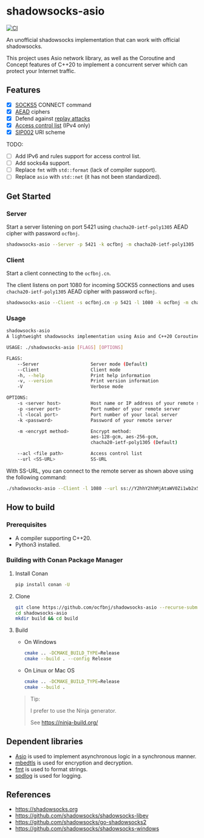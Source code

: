 # shadowsocks-asio

[![CI](https://github.com/ocfbnj/shadowsocks-asio/actions/workflows/ci.yml/badge.svg?branch=main)](https://github.com/ocfbnj/shadowsocks-asio/actions/workflows/ci.yml)

An unofficial shadowsocks implementation that can work with official shadowsocks.

This project uses Asio network library, as well as the Coroutine and Concept features of C++20 to implement a concurrent server which can protect your Internet traffic.

## Features

- [x] [SOCKS5](https://datatracker.ietf.org/doc/html/rfc1928) CONNECT command
- [x] [AEAD](https://shadowsocks.org/en/wiki/AEAD-Ciphers.html) ciphers
- [x] Defend against [replay attacks](https://github.com/shadowsocks/shadowsocks-org/issues/44)
- [x] [Access control list](https://github.com/shadowsocks/shadowsocks-rust#acl) (IPv4 only)
- [x] [SIP002](https://shadowsocks.org/en/wiki/SIP002-URI-Scheme.html) URI scheme

TODO:

- [ ] Add IPv6 and rules support for access control list.
- [ ] Add socks4a support.
- [ ] Replace `fmt` with `std::format` (lack of compiler support).
- [ ] Replace `asio` with `std::net` (it has not been standardized).

## Get Started

### Server

Start a server listening on port 5421 using `chacha20-ietf-poly1305` AEAD cipher with password `ocfbnj`.

~~~bash
shadowsocks-asio --Server -p 5421 -k ocfbnj -m chacha20-ietf-poly1305
~~~

### Client

Start a client connecting to the `ocfbnj.cn`.

The client listens on port 1080 for incoming SOCKS5 connections and uses `chacha20-ietf-poly1305` AEAD cipher with password `ocfbnj`.

~~~bash
shadowsocks-asio --Client -s ocfbnj.cn -p 5421 -l 1080 -k ocfbnj -m chacha20-ietf-poly1305
~~~

### Usage

~~~bash
shadowsocks-asio
A lightweight shadowsocks implementation using Asio and C++20 Coroutines.

USAGE: ./shadowsocks-asio [FLAGS] [OPTIONS]

FLAGS:
    --Server                   Server mode (Default)
    --Client                   Client mode
    -h, --help                 Print help information
    -v, --version              Print version information
    -V                         Verbose mode

OPTIONS:
    -s <server host>           Host name or IP address of your remote server
    -p <server port>           Port number of your remote server
    -l <local port>            Port number of your local server
    -k <password>              Password of your remote server

    -m <encrypt method>        Encrypt method:
                               aes-128-gcm, aes-256-gcm,
                               chacha20-ietf-poly1305 (Default)

    --acl <file path>          Access control list
    --url <SS-URL>             SS-URL
~~~

With SS-URL, you can connect to the remote server as shown above using the following command:

~~~bash
./shadowsocks-asio --Client -l 1080 --url ss://Y2hhY2hhMjAtaWV0Zi1wb2x5MTMwNTpvY2Zibmo@ocfbnj.cn:5421
~~~

## How to build

### Prerequisites

- A compiler supporting C++20.
- Python3 installed.

### Building with Conan Package Manager

1. Install Conan

    ~~~bash
    pip install conan -U
    ~~~

2. Clone

    ~~~bash
    git clone https://github.com/ocfbnj/shadowsocks-asio --recurse-submodules
    cd shadowsocks-asio
    mkdir build && cd build
    ~~~

3. Build
    - On Windows

        ~~~bash
        cmake .. -DCMAKE_BUILD_TYPE=Release
        cmake --build . --config Release
        ~~~

    - On Linux or Mac OS

        ~~~bash
        cmake .. -DCMAKE_BUILD_TYPE=Release
        cmake --build .
        ~~~

    > Tip:
    >
    > I prefer to use the Ninja generator.
    >
    > See <https://ninja-build.org/>

## Dependent libraries

- [Asio](https://think-async.com/Asio/) is used to implement asynchronous logic in a synchronous manner.
- [mbedtls](https://github.com/ARMmbed/mbedtls) is used for encryption and decryption.
- [fmt](https://github.com/fmtlib/fmt) is used to format strings.
- [spdlog](https://github.com/gabime/spdlog) is used for logging.

## References

- <https://shadowsocks.org>
- <https://github.com/shadowsocks/shadowsocks-libev>
- <https://github.com/shadowsocks/go-shadowsocks2>
- <https://github.com/shadowsocks/shadowsocks-windows>
